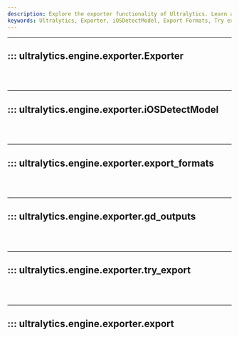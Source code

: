 ```yaml
---
description: Explore the exporter functionality of Ultralytics. Learn about exporting formats, iOSDetectModel, and try exporting with examples.
keywords: Ultralytics, Exporter, iOSDetectModel, Export Formats, Try export
---
```


---
## ::: ultralytics.engine.exporter.Exporter
<br><br>

---
## ::: ultralytics.engine.exporter.iOSDetectModel
<br><br>

---
## ::: ultralytics.engine.exporter.export_formats
<br><br>

---
## ::: ultralytics.engine.exporter.gd_outputs
<br><br>

---
## ::: ultralytics.engine.exporter.try_export
<br><br>

---
## ::: ultralytics.engine.exporter.export
<br><br>
